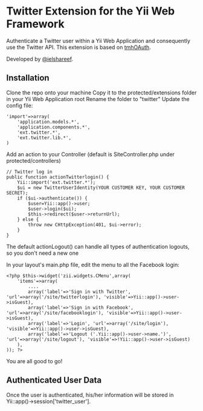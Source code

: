 Twitter Extension for the Yii Web Framework
============================================

Authenticate a Twitter user within a Yii Web Application and consequently use the Twitter API. This extension is based on [tmhOAuth](https://github.com/themattharris/tmhOAuth).

Developed by [@ielshareef](http://twitter.com/ielshareef).

Installation
------------

Clone the repo onto your machine
Copy it to the protected/extensions folder in your Yii Web Application root
Rename the folder to "twitter"
Update the config file:

	'import'=>array(
		'application.models.*',
		'application.components.*',
		'ext.twitter.*',
		'ext.twitter.lib.*',
	)

Add an action to your Controller (default is SiteController.php under protected/controllers)

	// Twitter log in
	public function actionTwitterlogin() {
		Yii::import('ext.twitter.*');
	    $ui = new TwitterUserIdentity(YOUR CUSTOMER KEY, YOUR CUSTOMER SECRET);
		if ($ui->authenticate()) {
	        $user=Yii::app()->user;
	        $user->login($ui);
	    	$this->redirect($user->returnUrl);
	 	} else {
	    	throw new CHttpException(401, $ui->error);
		}
	}
	
The default actionLogout() can handle all types of authentication logouts, so you don't need a new one

In your layout's main.php file, edit the menu to all the Facebook login:

	<?php $this->widget('zii.widgets.CMenu',array(
		'items'=>array(
			....
			array('label'=>'Sign in with Twitter', 'url'=>array('/site/twitterlogin'), 'visible'=>Yii::app()->user->isGuest),
			array('label'=>'Sign in with Facebook', 'url'=>array('/site/facebooklogin'), 'visible'=>Yii::app()->user->isGuest),
			array('label'=>'Login', 'url'=>array('/site/login'), 'visible'=>Yii::app()->user->isGuest),
			array('label'=>'Logout ('.Yii::app()->user->name.')', 'url'=>array('/site/logout'), 'visible'=>!Yii::app()->user->isGuest)
		),
	)); ?>
	
You are all good to go!

Authenticated User Data
-----------------------

Once the user is authenticated, his/her information will be stored in Yii::app()->session['twitter_user'].